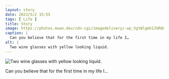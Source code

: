 ```yaml
---
layout: story
date: 2023/5/2 15:55
tags: [ Life ]
title: Story
image: https://photos.muan.dev/cdn-cgi/imagedelivery/-wp_VgtWlgmh1JURQ8t1mg/7b143ccd-bfcc-4366-fe23-53dab82be200/public
caption: |
  Can you believe that for the first time in my life I…
alt: |
  Two wine glasses with yellow looking liquid. 
---
```


![Two wine glasses with yellow looking liquid. ](https://photos.muan.dev/cdn-cgi/imagedelivery/-wp_VgtWlgmh1JURQ8t1mg/7b143ccd-bfcc-4366-fe23-53dab82be200/public)

Can you believe that for the first time in my life I…
